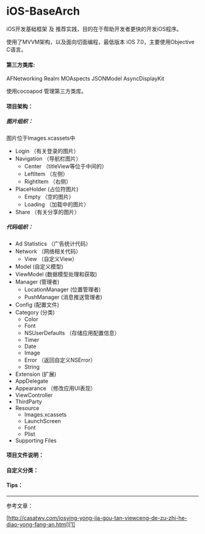 # iOS-BaseArch

iOS开发基础框架 及 推荐实践，目的在于帮助开发者更快的开发iOS程序。

使用了MVVM架构，以及面向切面编程，最低版本 iOS 7.0，主要使用Objective C语言。

#### 第三方类库:
  AFNetworking
  Realm
  MOAspects
  JSONModel
  AsyncDisplayKit

  使用cocoapod 管理第三方类库。

#### 项目架构：
##### 图片组织：
  图片位于Images.xcassets中
  - Login （有关登录的图片）
  - Navigation （导航栏图片）
	- Center （titleView等位于中间的）
	- LeftItem （左侧）
	- RightItem （右侧）
  - PlaceHolder (占位符图片)
	  - Empty （空的图片）
	  - Loading （加载中的图片）
  - Share （有关分享的图片）

##### 代码组织：
- Ad Statistics （广告统计代码）
- Network （网络相关代码）
  - View （自定义View）
- Model (自定义模型)
- ViewModel (数据模型处理和获取)
- Manager (管理者)
	- LocationManager (位置管理者)
	- PushManager (消息推送管理者)
- Config (配置文件)
- Category (分类)
	- Color
	- Font
	- NSUserDefaults （存储应用配置信息）
	- Timer
	- Date
	- Image
	- Error （返回自定义NSError）
	- String
- Extension (扩展)
- AppDelegate
- Appearance （修改应用UI表现） 
- ViewController
- ThirdParty 
- Resource
	- Images.xcassets
	- LaunchScreen
	- Font
	- Plist
- Supporting Files

#### 项目文件说明：
#### 自定义分类：
#### Tips：
---- 
参考文章：

[http://casatwy.com/iosying-yong-jia-gou-tan-viewceng-de-zu-zhi-he-diao-yong-fang-an.html][1]

[1]:	http://casatwy.com/iosying-yong-jia-gou-tan-viewceng-de-zu-zhi-he-diao-yong-fang-an.html